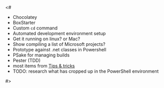 <#


* Chocolatey
* BoxStarter
* Custom `cd` command
* Automated development environment setup
* Get it running on linux? or Mac?
* Show compiling a list of Microsoft projects?
* Prototype against .net classes in Powershell
* PSake for managing builds
* Pester (TDD)
* most items from [Tips & tricks](https://github.com/staxmanade/PowerShellPresentation/blob/master/IntroToPowershellPresentation.ps1.md#usefull-tipstricks)
* TODO: research what has cropped up in the PowerShell environment 

#>
